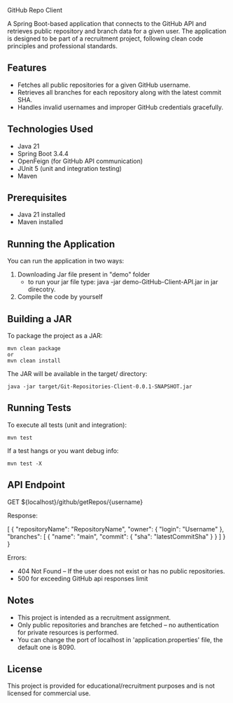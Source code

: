 GitHub Repo Client

A Spring Boot-based application that connects to the GitHub API and retrieves public repository and branch data for a given user. The application is designed to be part of a recruitment project, following clean code principles and professional standards.

Features
--------
- Fetches all public repositories for a given GitHub username.
- Retrieves all branches for each repository along with the latest commit SHA.
- Handles invalid usernames and improper GitHub credentials gracefully.

Technologies Used
-----------------
- Java 21
- Spring Boot 3.4.4
- OpenFeign (for GitHub API communication)
- JUnit 5 (unit and integration testing)
- Maven

Prerequisites
-------------
- Java 21 installed
- Maven installed
 


  
Running the Application
-----------------------
You can run the application in two ways:

1. Downloading Jar file present in "demo" folder
   - to run your jar file type: java -jar demo-GitHub-Client-API.jar in jar direcotry.
2. Compile the code by yourself


Building a JAR
--------------
To package the project as a JAR:

    mvn clean package
    or 
    mvn clean install

The JAR will be available in the target/ directory:

    java -jar target/Git-Repositories-Client-0.0.1-SNAPSHOT.jar


Running Tests
-------------
To execute all tests (unit and integration):

    mvn test

If a test hangs or you want debug info:

    mvn test -X

API Endpoint
------------
GET ${localhost}/github/getRepos/{username}

Response:

[
  {
    "repositoryName": "RepositoryName",
    "owner": {
      "login": "Username"
    },
    "branches": [
      {
        "name": "main",
        "commit": {
          "sha": "latestCommitSha"
        }
      }
    ]
  }
}

Errors:
- 404 Not Found – If the user does not exist or has no public repositories.
- 500 for exceeding GitHub api responses limit 


Notes
-----
- This project is intended as a recruitment assignment.
- Only public repositories and branches are fetched – no authentication for private resources is performed.
- You can change the port of localhost in 'application.properties' file, the default one is 8090.

License
-------
This project is provided for educational/recruitment purposes and is not licensed for commercial use.
